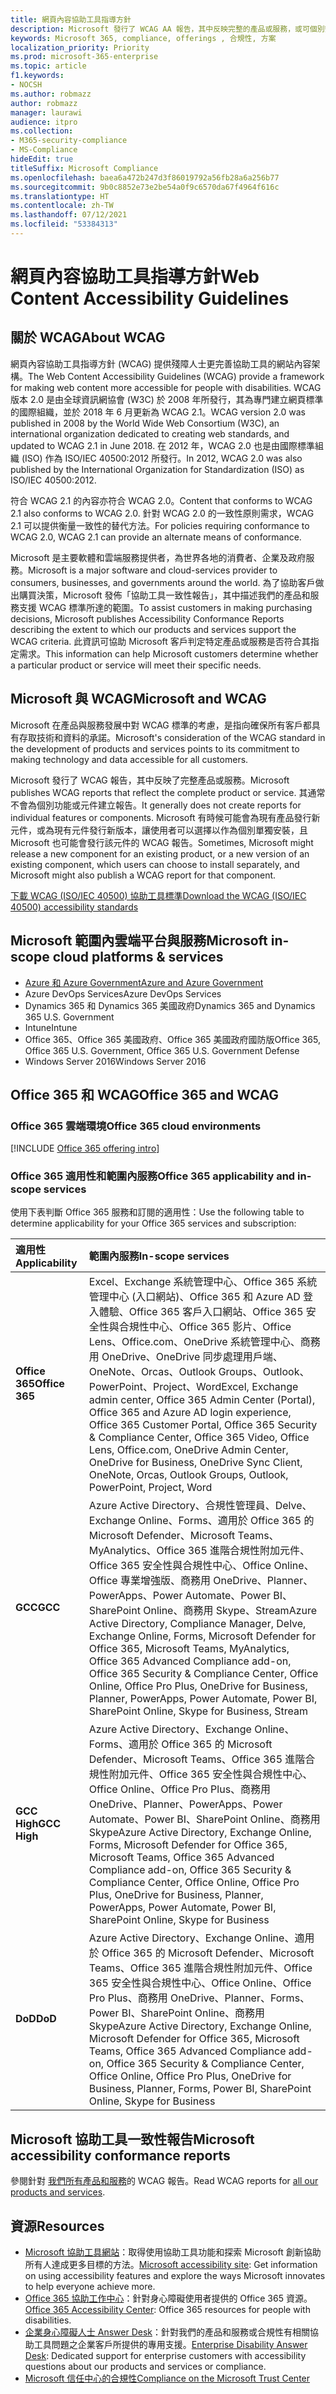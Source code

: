 ```yaml
---
title: 網頁內容協助工具指導方針
description: Microsoft 發行了 WCAG AA 報告，其中反映完整的產品或服務，或可個別安裝的部分產品。
keywords: Microsoft 365, compliance, offerings , 合規性, 方案
localization_priority: Priority
ms.prod: microsoft-365-enterprise
ms.topic: article
f1.keywords:
- NOCSH
ms.author: robmazz
author: robmazz
manager: laurawi
audience: itpro
ms.collection:
- M365-security-compliance
- MS-Compliance
hideEdit: true
titleSuffix: Microsoft Compliance
ms.openlocfilehash: baea6a472b247d3f86019792a56fb28a6a256b77
ms.sourcegitcommit: 9b0c8852e73e2be54a0f9c6570da67f4964f616c
ms.translationtype: HT
ms.contentlocale: zh-TW
ms.lasthandoff: 07/12/2021
ms.locfileid: "53384313"
---
```

# <a name="web-content-accessibility-guidelines"></a><span data-ttu-id="7c1ce-104">網頁內容協助工具指導方針</span><span class="sxs-lookup"><span data-stu-id="7c1ce-104">Web Content Accessibility Guidelines</span></span>

## <a name="about-wcag"></a><span data-ttu-id="7c1ce-105">關於 WCAG</span><span class="sxs-lookup"><span data-stu-id="7c1ce-105">About WCAG</span></span>

<span data-ttu-id="7c1ce-106">網頁內容協助工具指導方針 (WCAG) 提供殘障人士更完善協助工具的網站內容架構。</span><span class="sxs-lookup"><span data-stu-id="7c1ce-106">The Web Content Accessibility Guidelines (WCAG) provide a framework for making web content more accessible for people with disabilities.</span></span> <span data-ttu-id="7c1ce-107">WCAG 版本 2.0 是由全球資訊網協會 (W3C) 於 2008 年所發行，其為專門建立網頁標準的國際組織，並於 2018 年 6 月更新為 WCAG 2.1。</span><span class="sxs-lookup"><span data-stu-id="7c1ce-107">WCAG version 2.0 was published in 2008 by the World Wide Web Consortium (W3C), an international organization dedicated to creating web standards, and updated to WCAG 2.1 in June 2018.</span></span> <span data-ttu-id="7c1ce-108">在 2012 年，WCAG 2.0 也是由國際標準組織 (ISO) 作為 ISO/IEC 40500:2012 所發行。</span><span class="sxs-lookup"><span data-stu-id="7c1ce-108">In 2012, WCAG 2.0 was also published by the International Organization for Standardization (ISO) as ISO/IEC 40500:2012.</span></span>

<span data-ttu-id="7c1ce-109">符合 WCAG 2.1 的內容亦符合 WCAG 2.0。</span><span class="sxs-lookup"><span data-stu-id="7c1ce-109">Content that conforms to WCAG 2.1 also conforms to WCAG 2.0.</span></span> <span data-ttu-id="7c1ce-110">針對 WCAG 2.0 的一致性原則需求，WCAG 2.1 可以提供衡量一致性的替代方法。</span><span class="sxs-lookup"><span data-stu-id="7c1ce-110">For policies requiring conformance to WCAG 2.0, WCAG 2.1 can provide an alternate means of conformance.</span></span>

<span data-ttu-id="7c1ce-111">Microsoft 是主要軟體和雲端服務提供者，為世界各地的消費者、企業及政府服務。</span><span class="sxs-lookup"><span data-stu-id="7c1ce-111">Microsoft is a major software and cloud-services provider to consumers, businesses, and governments around the world.</span></span> <span data-ttu-id="7c1ce-112">為了協助客戶做出購買決策，Microsoft 發佈「協助工具一致性報告」，其中描述我們的產品和服務支援 WCAG 標準所達的範圍。</span><span class="sxs-lookup"><span data-stu-id="7c1ce-112">To assist customers in making purchasing decisions, Microsoft publishes Accessibility Conformance Reports describing the extent to which our products and services support the WCAG criteria.</span></span> <span data-ttu-id="7c1ce-113">此資訊可協助 Microsoft 客戶判定特定產品或服務是否符合其指定需求。</span><span class="sxs-lookup"><span data-stu-id="7c1ce-113">This information can help Microsoft customers determine whether a particular product or service will meet their specific needs.</span></span>
  
## <a name="microsoft-and-wcag"></a><span data-ttu-id="7c1ce-114">Microsoft 與 WCAG</span><span class="sxs-lookup"><span data-stu-id="7c1ce-114">Microsoft and WCAG</span></span>

<span data-ttu-id="7c1ce-115">Microsoft 在產品與服務發展中對 WCAG 標準的考慮，是指向確保所有客戶都具有存取技術和資料的承諾。</span><span class="sxs-lookup"><span data-stu-id="7c1ce-115">Microsoft's consideration of the WCAG standard in the development of products and services points to its commitment to making technology and data accessible for all customers.</span></span>

<span data-ttu-id="7c1ce-116">Microsoft 發行了 WCAG 報告，其中反映了完整產品或服務。</span><span class="sxs-lookup"><span data-stu-id="7c1ce-116">Microsoft publishes WCAG reports that reflect the complete product or service.</span></span> <span data-ttu-id="7c1ce-117">其通常不會為個別功能或元件建立報告。</span><span class="sxs-lookup"><span data-stu-id="7c1ce-117">It generally does not create reports for individual features or components.</span></span> <span data-ttu-id="7c1ce-118">Microsoft 有時候可能會為現有產品發行新元件，或為現有元件發行新版本，讓使用者可以選擇以作為個別單獨安裝，且 Microsoft 也可能會發行該元件的 WCAG 報告。</span><span class="sxs-lookup"><span data-stu-id="7c1ce-118">Sometimes, Microsoft might release a new component for an existing product, or a new version of an existing component, which users can choose to install separately, and Microsoft might also publish a WCAG report for that component.</span></span>

[<span data-ttu-id="7c1ce-119">下載 WCAG (ISO/IEC 40500) 協助工具標準</span><span class="sxs-lookup"><span data-stu-id="7c1ce-119">Download the WCAG (ISO/IEC 40500) accessibility standards</span></span>](https://www.w3.org/WAI/standards-guidelines/wcag/)

## <a name="microsoft-in-scope-cloud-platforms--services"></a><span data-ttu-id="7c1ce-120">Microsoft 範圍內雲端平台與服務</span><span class="sxs-lookup"><span data-stu-id="7c1ce-120">Microsoft in-scope cloud platforms & services</span></span>

- [<span data-ttu-id="7c1ce-121">Azure 和 Azure Government</span><span class="sxs-lookup"><span data-stu-id="7c1ce-121">Azure and Azure Government</span></span>](https://go.microsoft.com/fwlink/p/?linkid=2051569)
- <span data-ttu-id="7c1ce-122">Azure DevOps Services</span><span class="sxs-lookup"><span data-stu-id="7c1ce-122">Azure DevOps Services</span></span>
- <span data-ttu-id="7c1ce-123">Dynamics 365 和 Dynamics 365 美國政府</span><span class="sxs-lookup"><span data-stu-id="7c1ce-123">Dynamics 365 and Dynamics 365 U.S. Government</span></span>
- <span data-ttu-id="7c1ce-124">Intune</span><span class="sxs-lookup"><span data-stu-id="7c1ce-124">Intune</span></span>
- <span data-ttu-id="7c1ce-125">Office 365、Office 365 美國政府、Office 365 美國政府國防版</span><span class="sxs-lookup"><span data-stu-id="7c1ce-125">Office 365, Office 365 U.S. Government, Office 365 U.S. Government Defense</span></span>
- <span data-ttu-id="7c1ce-126">Windows Server 2016</span><span class="sxs-lookup"><span data-stu-id="7c1ce-126">Windows Server 2016</span></span>

## <a name="office-365-and-wcag"></a><span data-ttu-id="7c1ce-127">Office 365 和 WCAG</span><span class="sxs-lookup"><span data-stu-id="7c1ce-127">Office 365 and WCAG</span></span>

### <a name="office-365-cloud-environments"></a><span data-ttu-id="7c1ce-128">Office 365 雲端環境</span><span class="sxs-lookup"><span data-stu-id="7c1ce-128">Office 365 cloud environments</span></span>

[!INCLUDE [Office 365 offering intro](../includes/o365-offering-introduction.md)]

### <a name="office-365-applicability-and-in-scope-services"></a><span data-ttu-id="7c1ce-129">Office 365 適用性和範圍內服務</span><span class="sxs-lookup"><span data-stu-id="7c1ce-129">Office 365 applicability and in-scope services</span></span>

<span data-ttu-id="7c1ce-130">使用下表判斷 Office 365 服務和訂閱的適用性：</span><span class="sxs-lookup"><span data-stu-id="7c1ce-130">Use the following table to determine applicability for your Office 365 services and subscription:</span></span>

| <span data-ttu-id="7c1ce-131">**適用性**</span><span class="sxs-lookup"><span data-stu-id="7c1ce-131">**Applicability**</span></span> | <span data-ttu-id="7c1ce-132">**範圍內服務**</span><span class="sxs-lookup"><span data-stu-id="7c1ce-132">**In-scope services**</span></span> |
|:------------------|:----------------------|
| <span data-ttu-id="7c1ce-133">**Office 365**</span><span class="sxs-lookup"><span data-stu-id="7c1ce-133">**Office 365**</span></span> | <span data-ttu-id="7c1ce-134">Excel、Exchange 系統管理中心、Office 365 系統管理中心 (入口網站)、Office 365 和 Azure AD 登入體驗、Office 365 客戶入口網站、Office 365 安全性與合規性中心、Office 365 影片、Office Lens、Office.com、OneDrive 系統管理中心、商務用 OneDrive、OneDrive 同步處理用戶端、OneNote、Orcas、Outlook Groups、Outlook、PowerPoint、Project、Word</span><span class="sxs-lookup"><span data-stu-id="7c1ce-134">Excel, Exchange admin center, Office 365 Admin Center (Portal), Office 365 and Azure AD login experience, Office 365 Customer Portal, Office 365 Security & Compliance Center, Office 365 Video, Office Lens, Office.com, OneDrive Admin Center, OneDrive for Business, OneDrive Sync Client, OneNote, Orcas, Outlook Groups, Outlook, PowerPoint, Project, Word</span></span>  |
| <span data-ttu-id="7c1ce-135">**GCC**</span><span class="sxs-lookup"><span data-stu-id="7c1ce-135">**GCC**</span></span> | <span data-ttu-id="7c1ce-136">Azure Active Directory、合規性管理員、Delve、Exchange Online、Forms、適用於 Office 365 的 Microsoft Defender、Microsoft Teams、MyAnalytics、Office 365 進階合規性附加元件、Office 365 安全性與合規性中心、Office Online、Office 專業增強版、商務用 OneDrive、Planner、PowerApps、Power Automate、Power BI、SharePoint Online、商務用 Skype、Stream</span><span class="sxs-lookup"><span data-stu-id="7c1ce-136">Azure Active Directory, Compliance Manager, Delve, Exchange Online, Forms, Microsoft Defender for Office 365, Microsoft Teams, MyAnalytics, Office 365 Advanced Compliance add-on, Office 365 Security & Compliance Center, Office Online, Office Pro Plus, OneDrive for Business, Planner, PowerApps, Power Automate, Power BI, SharePoint Online, Skype for Business, Stream</span></span> |
| <span data-ttu-id="7c1ce-137">**GCC High**</span><span class="sxs-lookup"><span data-stu-id="7c1ce-137">**GCC High**</span></span> | <span data-ttu-id="7c1ce-138">Azure Active Directory、Exchange Online、Forms、適用於 Office 365 的 Microsoft Defender、Microsoft Teams、Office 365 進階合規性附加元件、Office 365 安全性與合規性中心、Office Online、Office Pro Plus、商務用 OneDrive、Planner、PowerApps、Power Automate、Power BI、SharePoint Online、商務用 Skype</span><span class="sxs-lookup"><span data-stu-id="7c1ce-138">Azure Active Directory, Exchange Online, Forms, Microsoft Defender for Office 365, Microsoft Teams, Office 365 Advanced Compliance add-on, Office 365 Security & Compliance Center, Office Online, Office Pro Plus, OneDrive for Business, Planner, PowerApps, Power Automate, Power BI, SharePoint Online, Skype for Business</span></span> |
| <span data-ttu-id="7c1ce-139">**DoD**</span><span class="sxs-lookup"><span data-stu-id="7c1ce-139">**DoD**</span></span> | <span data-ttu-id="7c1ce-140">Azure Active Directory、Exchange Online、適用於 Office 365 的 Microsoft Defender、Microsoft Teams、Office 365 進階合規性附加元件、Office 365 安全性與合規性中心、Office Online、Office Pro Plus、商務用 OneDrive、Planner、Forms、Power BI、SharePoint Online、商務用 Skype</span><span class="sxs-lookup"><span data-stu-id="7c1ce-140">Azure Active Directory, Exchange Online, Microsoft Defender for Office 365, Microsoft Teams, Office 365 Advanced Compliance add-on, Office 365 Security & Compliance Center, Office Online, Office Pro Plus, OneDrive for Business, Planner, Forms, Power BI, SharePoint Online, Skype for Business</span></span> |

## <a name="microsoft-accessibility-conformance-reports"></a><span data-ttu-id="7c1ce-141">Microsoft 協助工具一致性報告</span><span class="sxs-lookup"><span data-stu-id="7c1ce-141">Microsoft accessibility conformance reports</span></span>

<span data-ttu-id="7c1ce-142">參閱針對 [我們所有產品和服務](https://cloudblogs.microsoft.com/industry-blog/government/2018/09/11/accessibility-conformance-reports/)的 WCAG 報告。</span><span class="sxs-lookup"><span data-stu-id="7c1ce-142">Read WCAG reports for [all our products and services](https://cloudblogs.microsoft.com/industry-blog/government/2018/09/11/accessibility-conformance-reports/).</span></span>

## <a name="resources"></a><span data-ttu-id="7c1ce-143">資源</span><span class="sxs-lookup"><span data-stu-id="7c1ce-143">Resources</span></span>

- <span data-ttu-id="7c1ce-144">[Microsoft 協助工具網站](https://www.microsoft.com/accessibility)：取得使用協助工具功能和探索 Microsoft 創新協助所有人達成更多目標的方法。</span><span class="sxs-lookup"><span data-stu-id="7c1ce-144">[Microsoft accessibility site](https://www.microsoft.com/accessibility): Get information on using accessibility features and explore the ways Microsoft innovates to help everyone achieve more.</span></span>
- <span data-ttu-id="7c1ce-145">[Office 365 協助工作中心](https://go.microsoft.com/fwlink/p/?linkid=2051801)：針對身心障礙使用者提供的 Office 365 資源。</span><span class="sxs-lookup"><span data-stu-id="7c1ce-145">[Office 365 Accessibility Center](https://go.microsoft.com/fwlink/p/?linkid=2051801): Office 365 resources for people with disabilities.</span></span>
- <span data-ttu-id="7c1ce-146">[企業身心障礙人士 Answer Desk](https://go.microsoft.com/fwlink/p/?linkid=2050890)：針對我們的產品和服務或合規性有相關協助工具問題之企業客戶所提供的專用支援。</span><span class="sxs-lookup"><span data-stu-id="7c1ce-146">[Enterprise Disability Answer Desk](https://go.microsoft.com/fwlink/p/?linkid=2050890): Dedicated support for enterprise customers with accessibility questions about our products and services or compliance.</span></span>
- [<span data-ttu-id="7c1ce-147">Microsoft 信任中心的合規性</span><span class="sxs-lookup"><span data-stu-id="7c1ce-147">Compliance on the Microsoft Trust Center</span></span>](https://www.microsoft.com/trust-center/compliance/compliance-overview)
